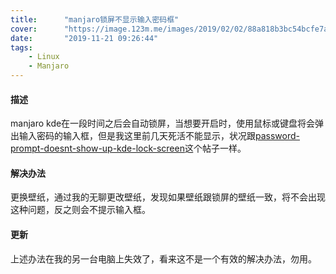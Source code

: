 ```yaml
---
title:      "manjaro锁屏不显示输入密码框"
cover:      "https://image.123m.me/images/2019/02/02/88a818b3bc54bcfe7a2947da66fe0fa0.md.jpg"
date:       "2019-11-21 09:26:44"
tags:
    - Linux
    - Manjaro
---
```


#### 描述  
manjaro kde在一段时间之后会自动锁屏，当想要开启时，使用鼠标或键盘将会弹出输入密码的输入框，但是我这里前几天死活不能显示，状况跟[password-prompt-doesnt-show-up-kde-lock-screen](https://forum.manjaro.org/t/password-prompt-doesnt-show-up-kde-lock-screen/51542)这个帖子一样。 
#### 解决办法
更换壁纸，通过我的无聊更改壁纸，发现如果壁纸跟锁屏的壁纸一致，将不会出现这种问题，反之则会不提示输入框。
#### 更新  
上述办法在我的另一台电脑上失效了，看来这不是一个有效的解决办法，勿用。
